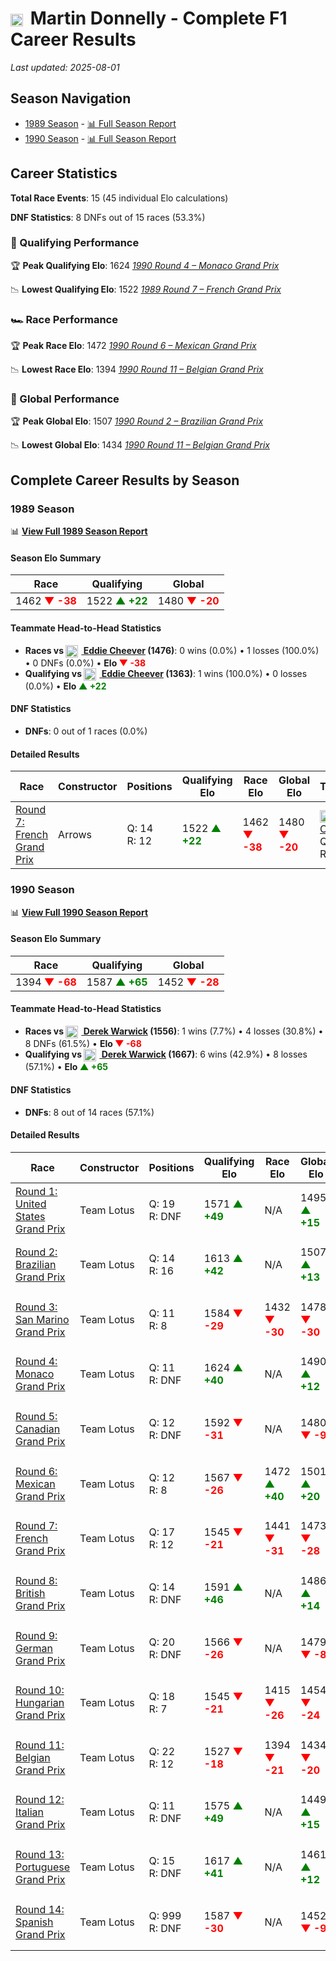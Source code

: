 # <img src="https://upload.wikimedia.org/wikipedia/commons/thumb/8/83/Flag_of_the_United_Kingdom_%283-5%29.svg/512px-Flag_of_the_United_Kingdom_%283-5%29.svg.png?20250726143817" alt="United Kingdom" width="20" height="auto" style="vertical-align: middle; margin-right: 5px;" onerror="this.outerHTML='🇬🇧'; this.style.marginRight='5px';"/> Martin Donnelly - Complete F1 Career Results

*Last updated: 2025-08-01*

## Season Navigation

- [1989 Season](#1989-season) - [📊 Full Season Report](../seasons/1989-season-report)
- [1990 Season](#1990-season) - [📊 Full Season Report](../seasons/1990-season-report)

## Career Statistics

**Total Race Events**: 15 (45 individual Elo calculations)

**DNF Statistics**: 8 DNFs out of 15 races (53.3%)

### 🏁 Qualifying Performance

🏆 **Peak Qualifying Elo**: 1624
   *[1990 Round 4 – Monaco Grand Prix](../seasons/1990-season-report#round-4-monaco-grand-prix)*

📉 **Lowest Qualifying Elo**: 1522
   *[1989 Round 7 – French Grand Prix](../seasons/1989-season-report#round-7-french-grand-prix)*

### 🏎️ Race Performance

🏆 **Peak Race Elo**: 1472
   *[1990 Round 6 – Mexican Grand Prix](../seasons/1990-season-report#round-6-mexican-grand-prix)*

📉 **Lowest Race Elo**: 1394
   *[1990 Round 11 – Belgian Grand Prix](../seasons/1990-season-report#round-11-belgian-grand-prix)*

### 🌟 Global Performance

🏆 **Peak Global Elo**: 1507
   *[1990 Round 2 – Brazilian Grand Prix](../seasons/1990-season-report#round-2-brazilian-grand-prix)*

📉 **Lowest Global Elo**: 1434
   *[1990 Round 11 – Belgian Grand Prix](../seasons/1990-season-report#round-11-belgian-grand-prix)*


## Complete Career Results by Season

### 1989 Season

📊 **[View Full 1989 Season Report](../seasons/1989-season-report)**

#### Season Elo Summary

| Race | Qualifying | Global |
|------|------------|--------|
| 1462 **<span style="color: red;">▼ -38</span>** | 1522 **<span style="color: green;">▲ +22</span>** | 1480 **<span style="color: red;">▼ -20</span>** |

#### Teammate Head-to-Head Statistics

- **Races vs [<img src="https://upload.wikimedia.org/wikipedia/commons/a/a4/Flag_of_the_United_States.svg" alt="United States" width="20" height="auto" style="vertical-align: middle; margin-right: 5px;" onerror="this.outerHTML='🇺🇸'; this.style.marginRight='5px';"/> Eddie Cheever](eddie-cheever) (1476)**: 0 wins (0.0%) • 1 losses (100.0%) • 0 DNFs (0.0%) • **Elo <span style="color: red;">▼ -38</span>**
- **Qualifying vs [<img src="https://upload.wikimedia.org/wikipedia/commons/a/a4/Flag_of_the_United_States.svg" alt="United States" width="20" height="auto" style="vertical-align: middle; margin-right: 5px;" onerror="this.outerHTML='🇺🇸'; this.style.marginRight='5px';"/> Eddie Cheever](eddie-cheever) (1363)**: 1 wins (100.0%) • 0 losses (0.0%) • **Elo <span style="color: green;">▲ +22</span>**

#### DNF Statistics

- **DNFs**: 0 out of 1 races (0.0%)

#### Detailed Results

| Race | Constructor | Positions | Qualifying Elo | Race Elo | Global Elo | Teammate |
|------|-------------|-----------|----------------|----------|------------|----------|
| [Round 7: French Grand Prix](../seasons/1989-season-report#round-7-french-grand-prix) | Arrows | Q: 14<br/>R: 12 | 1522 **<span style="color: green;">▲ +22</span>** | 1462 **<span style="color: red;">▼ -38</span>** | 1480 **<span style="color: red;">▼ -20</span>** | [<img src="https://upload.wikimedia.org/wikipedia/commons/a/a4/Flag_of_the_United_States.svg" alt="United States" width="20" height="auto" style="vertical-align: middle; margin-right: 5px;" onerror="this.outerHTML='🇺🇸'; this.style.marginRight='5px';"/> Eddie Cheever](eddie-cheever)<br/>Q: 25<br/>R: 7 |

### 1990 Season

📊 **[View Full 1990 Season Report](../seasons/1990-season-report)**

#### Season Elo Summary

| Race | Qualifying | Global |
|------|------------|--------|
| 1394 **<span style="color: red;">▼ -68</span>** | 1587 **<span style="color: green;">▲ +65</span>** | 1452 **<span style="color: red;">▼ -28</span>** |

#### Teammate Head-to-Head Statistics

- **Races vs [<img src="https://upload.wikimedia.org/wikipedia/commons/thumb/8/83/Flag_of_the_United_Kingdom_%283-5%29.svg/512px-Flag_of_the_United_Kingdom_%283-5%29.svg.png?20250726143817" alt="United Kingdom" width="20" height="auto" style="vertical-align: middle; margin-right: 5px;" onerror="this.outerHTML='🇬🇧'; this.style.marginRight='5px';"/> Derek Warwick](derek-warwick) (1556)**: 1 wins (7.7%) • 4 losses (30.8%) • 8 DNFs (61.5%) • **Elo <span style="color: red;">▼ -68</span>**
- **Qualifying vs [<img src="https://upload.wikimedia.org/wikipedia/commons/thumb/8/83/Flag_of_the_United_Kingdom_%283-5%29.svg/512px-Flag_of_the_United_Kingdom_%283-5%29.svg.png?20250726143817" alt="United Kingdom" width="20" height="auto" style="vertical-align: middle; margin-right: 5px;" onerror="this.outerHTML='🇬🇧'; this.style.marginRight='5px';"/> Derek Warwick](derek-warwick) (1667)**: 6 wins (42.9%) • 8 losses (57.1%) • **Elo <span style="color: green;">▲ +65</span>**

#### DNF Statistics

- **DNFs**: 8 out of 14 races (57.1%)

#### Detailed Results

| Race | Constructor | Positions | Qualifying Elo | Race Elo | Global Elo | Teammate |
|------|-------------|-----------|----------------|----------|------------|----------|
| [Round 1: United States Grand Prix](../seasons/1990-season-report#round-1-united-states-grand-prix) | Team Lotus | Q: 19<br/>R: DNF | 1571 **<span style="color: green;">▲ +49</span>** | N/A | 1495 **<span style="color: green;">▲ +15</span>** | [<img src="https://upload.wikimedia.org/wikipedia/commons/thumb/8/83/Flag_of_the_United_Kingdom_%283-5%29.svg/512px-Flag_of_the_United_Kingdom_%283-5%29.svg.png?20250726143817" alt="United Kingdom" width="20" height="auto" style="vertical-align: middle; margin-right: 5px;" onerror="this.outerHTML='🇬🇧'; this.style.marginRight='5px';"/> Derek Warwick](derek-warwick)<br/>Q: 24<br/>R: DNF |
| [Round 2: Brazilian Grand Prix](../seasons/1990-season-report#round-2-brazilian-grand-prix) | Team Lotus | Q: 14<br/>R: 16 | 1613 **<span style="color: green;">▲ +42</span>** | N/A | 1507 **<span style="color: green;">▲ +13</span>** | [<img src="https://upload.wikimedia.org/wikipedia/commons/thumb/8/83/Flag_of_the_United_Kingdom_%283-5%29.svg/512px-Flag_of_the_United_Kingdom_%283-5%29.svg.png?20250726143817" alt="United Kingdom" width="20" height="auto" style="vertical-align: middle; margin-right: 5px;" onerror="this.outerHTML='🇬🇧'; this.style.marginRight='5px';"/> Derek Warwick](derek-warwick)<br/>Q: 24<br/>R: DNF |
| [Round 3: San Marino Grand Prix](../seasons/1990-season-report#round-3-san-marino-grand-prix) | Team Lotus | Q: 11<br/>R: 8 | 1584 **<span style="color: red;">▼ -29</span>** | 1432 **<span style="color: red;">▼ -30</span>** | 1478 **<span style="color: red;">▼ -30</span>** | [<img src="https://upload.wikimedia.org/wikipedia/commons/thumb/8/83/Flag_of_the_United_Kingdom_%283-5%29.svg/512px-Flag_of_the_United_Kingdom_%283-5%29.svg.png?20250726143817" alt="United Kingdom" width="20" height="auto" style="vertical-align: middle; margin-right: 5px;" onerror="this.outerHTML='🇬🇧'; this.style.marginRight='5px';"/> Derek Warwick](derek-warwick)<br/>Q: 10<br/>R: 7 |
| [Round 4: Monaco Grand Prix](../seasons/1990-season-report#round-4-monaco-grand-prix) | Team Lotus | Q: 11<br/>R: DNF | 1624 **<span style="color: green;">▲ +40</span>** | N/A | 1490 **<span style="color: green;">▲ +12</span>** | [<img src="https://upload.wikimedia.org/wikipedia/commons/thumb/8/83/Flag_of_the_United_Kingdom_%283-5%29.svg/512px-Flag_of_the_United_Kingdom_%283-5%29.svg.png?20250726143817" alt="United Kingdom" width="20" height="auto" style="vertical-align: middle; margin-right: 5px;" onerror="this.outerHTML='🇬🇧'; this.style.marginRight='5px';"/> Derek Warwick](derek-warwick)<br/>Q: 13<br/>R: 8 |
| [Round 5: Canadian Grand Prix](../seasons/1990-season-report#round-5-canadian-grand-prix) | Team Lotus | Q: 12<br/>R: DNF | 1592 **<span style="color: red;">▼ -31</span>** | N/A | 1480 **<span style="color: red;">▼ -9</span>** | [<img src="https://upload.wikimedia.org/wikipedia/commons/thumb/8/83/Flag_of_the_United_Kingdom_%283-5%29.svg/512px-Flag_of_the_United_Kingdom_%283-5%29.svg.png?20250726143817" alt="United Kingdom" width="20" height="auto" style="vertical-align: middle; margin-right: 5px;" onerror="this.outerHTML='🇬🇧'; this.style.marginRight='5px';"/> Derek Warwick](derek-warwick)<br/>Q: 11<br/>R: 6 |
| [Round 6: Mexican Grand Prix](../seasons/1990-season-report#round-6-mexican-grand-prix) | Team Lotus | Q: 12<br/>R: 8 | 1567 **<span style="color: red;">▼ -26</span>** | 1472 **<span style="color: green;">▲ +40</span>** | 1501 **<span style="color: green;">▲ +20</span>** | [<img src="https://upload.wikimedia.org/wikipedia/commons/thumb/8/83/Flag_of_the_United_Kingdom_%283-5%29.svg/512px-Flag_of_the_United_Kingdom_%283-5%29.svg.png?20250726143817" alt="United Kingdom" width="20" height="auto" style="vertical-align: middle; margin-right: 5px;" onerror="this.outerHTML='🇬🇧'; this.style.marginRight='5px';"/> Derek Warwick](derek-warwick)<br/>Q: 11<br/>R: 10 |
| [Round 7: French Grand Prix](../seasons/1990-season-report#round-7-french-grand-prix) | Team Lotus | Q: 17<br/>R: 12 | 1545 **<span style="color: red;">▼ -21</span>** | 1441 **<span style="color: red;">▼ -31</span>** | 1473 **<span style="color: red;">▼ -28</span>** | [<img src="https://upload.wikimedia.org/wikipedia/commons/thumb/8/83/Flag_of_the_United_Kingdom_%283-5%29.svg/512px-Flag_of_the_United_Kingdom_%283-5%29.svg.png?20250726143817" alt="United Kingdom" width="20" height="auto" style="vertical-align: middle; margin-right: 5px;" onerror="this.outerHTML='🇬🇧'; this.style.marginRight='5px';"/> Derek Warwick](derek-warwick)<br/>Q: 16<br/>R: 11 |
| [Round 8: British Grand Prix](../seasons/1990-season-report#round-8-british-grand-prix) | Team Lotus | Q: 14<br/>R: DNF | 1591 **<span style="color: green;">▲ +46</span>** | N/A | 1486 **<span style="color: green;">▲ +14</span>** | [<img src="https://upload.wikimedia.org/wikipedia/commons/thumb/8/83/Flag_of_the_United_Kingdom_%283-5%29.svg/512px-Flag_of_the_United_Kingdom_%283-5%29.svg.png?20250726143817" alt="United Kingdom" width="20" height="auto" style="vertical-align: middle; margin-right: 5px;" onerror="this.outerHTML='🇬🇧'; this.style.marginRight='5px';"/> Derek Warwick](derek-warwick)<br/>Q: 16<br/>R: DNF |
| [Round 9: German Grand Prix](../seasons/1990-season-report#round-9-german-grand-prix) | Team Lotus | Q: 20<br/>R: DNF | 1566 **<span style="color: red;">▼ -26</span>** | N/A | 1479 **<span style="color: red;">▼ -8</span>** | [<img src="https://upload.wikimedia.org/wikipedia/commons/thumb/8/83/Flag_of_the_United_Kingdom_%283-5%29.svg/512px-Flag_of_the_United_Kingdom_%283-5%29.svg.png?20250726143817" alt="United Kingdom" width="20" height="auto" style="vertical-align: middle; margin-right: 5px;" onerror="this.outerHTML='🇬🇧'; this.style.marginRight='5px';"/> Derek Warwick](derek-warwick)<br/>Q: 16<br/>R: 8 |
| [Round 10: Hungarian Grand Prix](../seasons/1990-season-report#round-10-hungarian-grand-prix) | Team Lotus | Q: 18<br/>R: 7 | 1545 **<span style="color: red;">▼ -21</span>** | 1415 **<span style="color: red;">▼ -26</span>** | 1454 **<span style="color: red;">▼ -24</span>** | [<img src="https://upload.wikimedia.org/wikipedia/commons/thumb/8/83/Flag_of_the_United_Kingdom_%283-5%29.svg/512px-Flag_of_the_United_Kingdom_%283-5%29.svg.png?20250726143817" alt="United Kingdom" width="20" height="auto" style="vertical-align: middle; margin-right: 5px;" onerror="this.outerHTML='🇬🇧'; this.style.marginRight='5px';"/> Derek Warwick](derek-warwick)<br/>Q: 11<br/>R: 5 |
| [Round 11: Belgian Grand Prix](../seasons/1990-season-report#round-11-belgian-grand-prix) | Team Lotus | Q: 22<br/>R: 12 | 1527 **<span style="color: red;">▼ -18</span>** | 1394 **<span style="color: red;">▼ -21</span>** | 1434 **<span style="color: red;">▼ -20</span>** | [<img src="https://upload.wikimedia.org/wikipedia/commons/thumb/8/83/Flag_of_the_United_Kingdom_%283-5%29.svg/512px-Flag_of_the_United_Kingdom_%283-5%29.svg.png?20250726143817" alt="United Kingdom" width="20" height="auto" style="vertical-align: middle; margin-right: 5px;" onerror="this.outerHTML='🇬🇧'; this.style.marginRight='5px';"/> Derek Warwick](derek-warwick)<br/>Q: 18<br/>R: 11 |
| [Round 12: Italian Grand Prix](../seasons/1990-season-report#round-12-italian-grand-prix) | Team Lotus | Q: 11<br/>R: DNF | 1575 **<span style="color: green;">▲ +49</span>** | N/A | 1449 **<span style="color: green;">▲ +15</span>** | [<img src="https://upload.wikimedia.org/wikipedia/commons/thumb/8/83/Flag_of_the_United_Kingdom_%283-5%29.svg/512px-Flag_of_the_United_Kingdom_%283-5%29.svg.png?20250726143817" alt="United Kingdom" width="20" height="auto" style="vertical-align: middle; margin-right: 5px;" onerror="this.outerHTML='🇬🇧'; this.style.marginRight='5px';"/> Derek Warwick](derek-warwick)<br/>Q: 12<br/>R: DNF |
| [Round 13: Portuguese Grand Prix](../seasons/1990-season-report#round-13-portuguese-grand-prix) | Team Lotus | Q: 15<br/>R: DNF | 1617 **<span style="color: green;">▲ +41</span>** | N/A | 1461 **<span style="color: green;">▲ +12</span>** | [<img src="https://upload.wikimedia.org/wikipedia/commons/thumb/8/83/Flag_of_the_United_Kingdom_%283-5%29.svg/512px-Flag_of_the_United_Kingdom_%283-5%29.svg.png?20250726143817" alt="United Kingdom" width="20" height="auto" style="vertical-align: middle; margin-right: 5px;" onerror="this.outerHTML='🇬🇧'; this.style.marginRight='5px';"/> Derek Warwick](derek-warwick)<br/>Q: 21<br/>R: DNF |
| [Round 14: Spanish Grand Prix](../seasons/1990-season-report#round-14-spanish-grand-prix) | Team Lotus | Q: 999<br/>R: DNF | 1587 **<span style="color: red;">▼ -30</span>** | N/A | 1452 **<span style="color: red;">▼ -9</span>** | [<img src="https://upload.wikimedia.org/wikipedia/commons/thumb/8/83/Flag_of_the_United_Kingdom_%283-5%29.svg/512px-Flag_of_the_United_Kingdom_%283-5%29.svg.png?20250726143817" alt="United Kingdom" width="20" height="auto" style="vertical-align: middle; margin-right: 5px;" onerror="this.outerHTML='🇬🇧'; this.style.marginRight='5px';"/> Derek Warwick](derek-warwick)<br/>Q: 10<br/>R: DNF |

